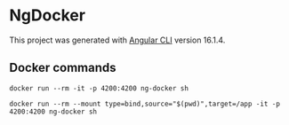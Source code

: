 # NgDocker

This project was generated with [Angular CLI](https://github.com/angular/angular-cli) version 16.1.4.

## Docker commands
`docker run --rm -it -p 4200:4200 ng-docker sh`


`docker run --rm --mount type=bind,source="$(pwd)",target=/app -it -p 4200:4200 ng-docker sh`
